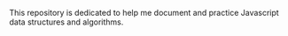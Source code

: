 This repository is dedicated to help me document and practice Javascript data structures and algorithms.
